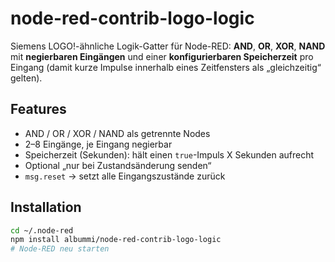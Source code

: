 # node-red-contrib-logo-logic

Siemens LOGO!-ähnliche Logik-Gatter für Node-RED: **AND**, **OR**, **XOR**, **NAND**  
mit **negierbaren Eingängen** und einer **konfigurierbaren Speicherzeit** pro Eingang
(damit kurze Impulse innerhalb eines Zeitfensters als „gleichzeitig“ gelten).

## Features
- AND / OR / XOR / NAND als getrennte Nodes
- 2–8 Eingänge, je Eingang negierbar
- Speicherzeit (Sekunden): hält einen `true`-Impuls X Sekunden aufrecht
- Optional „nur bei Zustandsänderung senden“
- `msg.reset` → setzt alle Eingangszustände zurück

## Installation
```bash
cd ~/.node-red
npm install albummi/node-red-contrib-logo-logic
# Node-RED neu starten
